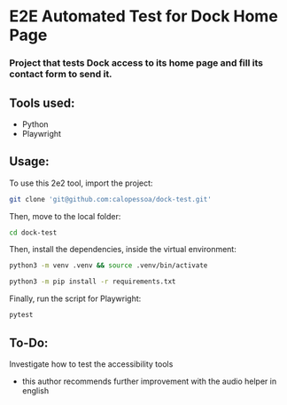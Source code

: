 # E2E Automated Test for Dock Home Page

### Project that tests Dock access to its home page and fill its contact form to send it.

## Tools used:
- Python
- Playwright


## Usage:

To use this 2e2 tool, import the project:

```bash
git clone 'git@github.com:calopessoa/dock-test.git'
```
Then, move to the local folder:

```bash
cd dock-test
```
Then, install the dependencies, inside the virtual environment:

```bash
python3 -m venv .venv && source .venv/bin/activate
```
```bash
python3 -m pip install -r requirements.txt
```

Finally, run the script for Playwright:

```bash
pytest
```

## To-Do:

Investigate how to test the accessibility tools
- this author recommends further improvement with the audio helper in english
